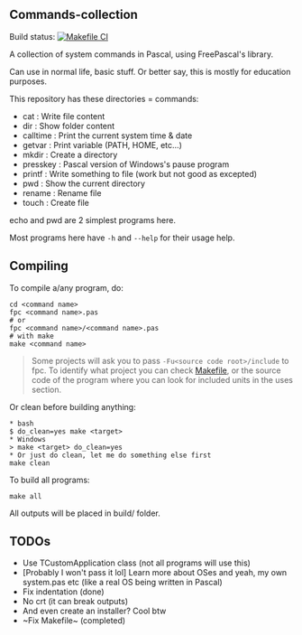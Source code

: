 ## Commands-collection
Build status: [![Makefile CI](https://github.com/lebao3105/Commands-collection/actions/workflows/makefile.yml/badge.svg)](https://github.com/lebao3105/Commands-collection/actions/workflows/makefile.yml)

A collection of system commands in Pascal, using FreePascal's library.

Can use in normal life, basic stuff. Or better say, this is mostly for education purposes.

This repository has these directories = commands:
* cat                 : Write file content
* dir                 : Show folder content
* calltime            : Print the current system time & date
* getvar              : Print variable (PATH, HOME, etc...)
* mkdir               : Create a directory
* presskey            : Pascal version of Windows's pause program
* printf              : Write something to file (work but not good as excepted)
* pwd                 : Show the current directory 
* rename              : Rename file
* touch               : Create file

echo and pwd are 2 simplest programs here.

Most programs here have `-h` and `--help` for their usage help.

## Compiling

To compile a/any program, do:

```
cd <command name>
fpc <command name>.pas
# or
fpc <command name>/<command name>.pas
# with make
make <command name>
```

> Some projects will ask you to pass ```-Fu<source code root>/include``` to fpc.
> To identify what project you can check [Makefile](Makefile), or the source code of the program where you can look for included units in the uses section.

Or clean before building anything:
```
* bash
$ do_clean=yes make <target>
* Windows
> make <target> do_clean=yes
* Or just do clean, let me do something else first
make clean
```

To build all programs:
```
make all
```

All outputs will be placed in build/ folder.

## TODOs

* Use TCustomApplication class (not all programs will use this)
* [Probably I won't pass it lol] Learn more about OSes and yeah, my own system.pas etc (like a real OS being written in Pascal)
* Fix indentation (done)
* No crt (it can break outputs)
* And even create an installer? Cool btw
* ~Fix Makefile~ (completed)
